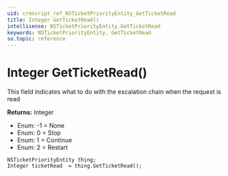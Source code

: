```yaml
---
uid: crmscript_ref_NSTicketPriorityEntity_GetTicketRead
title: Integer GetTicketRead()
intellisense: NSTicketPriorityEntity.GetTicketRead
keywords: NSTicketPriorityEntity, GetTicketRead
so.topic: reference
---
```


# Integer GetTicketRead()

This field indicates what to do with the escalation chain when the request is read

**Returns:** Integer

* Enum: -1 = None
* Enum: 0 = Stop
* Enum: 1 = Continue
* Enum: 2 = Restart

```crmscript
NSTicketPriorityEntity thing;
Integer ticketRead  = thing.GetTicketRead();
```

